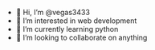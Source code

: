 - 👋 Hi, I’m @vegas3433
- 👀 I’m interested in web development
- 🌱 I’m currently learning python
- 💞️ I’m looking to collaborate on anything

<!---
vegas3433/vegas3433 is a ✨ special ✨ repository because its `README.md` (this file) appears on your GitHub profile.
You can click the Preview link to take a look at your changes.
--->
